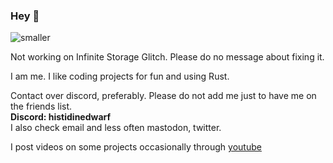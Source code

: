 ### Hey 👋

![smaller](https://user-images.githubusercontent.com/96934612/232333246-92ee524b-f696-4a9d-b8cc-a1807f9aae66.png)

Not working on Infinite Storage Glitch. Please do no message about fixing it.

I am me. I like coding projects for fun and using Rust. 

Contact over discord, preferably. Please do not add me just to have me on the friends list. \
**Discord: histidinedwarf** \
I also check email and less often mastodon, twitter.

I post videos on some projects occasionally through [youtube](https://www.youtube.com/channel/UC9yOoyuHyFwTTrw47GKKp8w)

<!--
Stop snooping around

**DvorakDwarf/DvorakDwarf** is a ✨ _special_ ✨ repository because its `README.md` (this file) appears on your GitHub profile.

Here are some ideas to get you started:

- 🔭 I’m currently working on ...
- 🌱 I’m currently learning ...
- 👯 I’m looking to collaborate on ...
- 🤔 I’m looking for help with ...
- 💬 Ask me about ...
- 📫 How to reach me: ...
- 😄 Pronouns: ...
- ⚡ Fun fact: ...
-->
